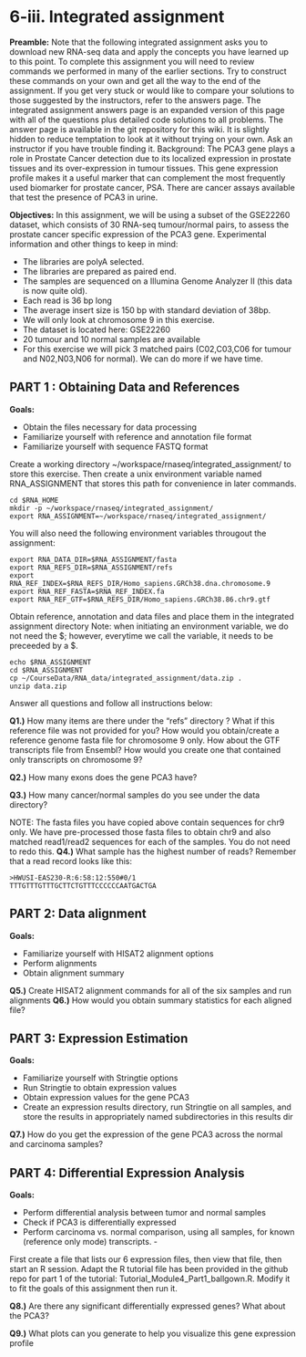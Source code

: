 
# 6-iii. Integrated assignment

**Preamble:** Note that the following integrated assignment asks you to download new RNA-seq data and apply the concepts you have learned up to this point. To complete this assignment you will need to review commands we performed in many of the earlier sections. Try to construct these commands on your own and get all the way to the end of the assignment. If you get very stuck or would like to compare your solutions to those suggested by the instructors, refer to the answers page. The integrated assignment answers page is an expanded version of this page with all of the questions plus detailed code solutions to all problems. The answer page is available in the git repository for this wiki. It is slightly hidden to reduce temptation to look at it without trying on your own. Ask an instructor if you have trouble finding it.
Background: The PCA3 gene plays a role in Prostate Cancer detection due to its localized expression in prostate tissues and its over-expression in tumour tissues. This gene expression profile makes it a useful marker that can complement the most frequently used biomarker for prostate cancer, PSA. There are cancer assays available that test the presence of PCA3 in urine. 

**Objectives:** In this assignment, we will be using a subset of the GSE22260 dataset, which consists of 30 RNA-seq tumour/normal pairs, to assess the prostate cancer specific expression of the PCA3 gene. 
Experimental information and other things to keep in mind:
- The libraries are polyA selected. 
- The libraries are prepared as paired end. 
- The samples are sequenced on a Illumina Genome Analyzer II (this data is now quite old). 
- Each read is 36 bp long 
- The average insert size is 150 bp with standard deviation of 38bp. 
- We will only look at chromosome 9 in this exercise. 
- The dataset is located here: GSE22260 
- 20 tumour and 10 normal samples are available 
- For this exercise we will pick 3 matched pairs (C02,C03,C06 for tumour and N02,N03,N06 for normal). We can do more if we have time. 

## PART 1 : Obtaining Data and References

**Goals:**
- Obtain the files necessary for data processing 
- Familiarize yourself with reference and annotation file format 
- Familiarize yourself with sequence FASTQ format 

Create a working directory ~/workspace/rnaseq/integrated_assignment/ to store this exercise. Then create a unix environment variable named RNA_ASSIGNMENT that stores this path for convenience in later commands.

```
cd $RNA_HOME
mkdir -p ~/workspace/rnaseq/integrated_assignment/
export RNA_ASSIGNMENT=~/workspace/rnaseq/integrated_assignment/
```

You will also need the following environment variables througout the assignment:

```
export RNA_DATA_DIR=$RNA_ASSIGNMENT/fasta
export RNA_REFS_DIR=$RNA_ASSIGNMENT/refs
export RNA_REF_INDEX=$RNA_REFS_DIR/Homo_sapiens.GRCh38.dna.chromosome.9
export RNA_REF_FASTA=$RNA_REF_INDEX.fa
export RNA_REF_GTF=$RNA_REFS_DIR/Homo_sapiens.GRCh38.86.chr9.gtf
```

Obtain reference, annotation and data files and place them in the integrated assignment directory
Note: when initiating an environment variable, we do not need the $; however, everytime we call the variable, it needs to be preceeded by a $.

```
echo $RNA_ASSIGNMENT
cd $RNA_ASSIGNMENT
cp ~/CourseData/RNA_data/integrated_assignment/data.zip .
unzip data.zip
```

Answer all questions and follow all instructions below:

**Q1.)** How many items are there under the “refs” directory ? 
What if this reference file was not provided for you? How would you obtain/create a reference genome fasta file for chromosome 9 only. How about the GTF transcripts file from Ensembl? How would you create one that contained only transcripts on chromosome 9?

**Q2.)** How many exons does the gene PCA3 have?

**Q3.)** How many cancer/normal samples do you see under the data directory?

NOTE: The fasta files you have copied above contain sequences for chr9 only. We have pre-processed those fasta files to obtain chr9 and also matched read1/read2 sequences for each of the samples. You do not need to redo this.
**Q4.)** What sample has the highest number of reads?
Remember that a read record looks like this:

```
>HWUSI-EAS230-R:6:58:12:550#0/1
TTTGTTTGTTTGCTTCTGTTTCCCCCCAATGACTGA
```
## PART 2: Data alignment

**Goals:**
- Familiarize yourself with HISAT2 alignment options 
- Perform alignments 
- Obtain alignment summary 

**Q5.)** Create HISAT2 alignment commands for all of the six samples and run alignments
**Q6.)** How would you obtain summary statistics for each aligned file?

## PART 3: Expression Estimation

**Goals:**
- Familiarize yourself with Stringtie options 
- Run Stringtie to obtain expression values 
- Obtain expression values for the gene PCA3 
- Create an expression results directory, run Stringtie on all samples, and store the results in appropriately named subdirectories in this results dir

**Q7.)** How do you get the expression of the gene PCA3 across the normal and carcinoma samples?

## PART 4: Differential Expression Analysis

**Goals:**
- Perform differential analysis between tumor and normal samples 
- Check if PCA3 is differentially expressed 
- Perform carcinoma vs. normal comparison, using all samples, for known (reference only mode) transcripts. - 

First create a file that lists our 6 expression files, then view that file, then start an R session. Adapt the  R tutorial file has been provided in the github repo for part 1 of the tutorial: Tutorial_Module4_Part1_ballgown.R. Modify it to fit the goals of this assignment then run it. 

**Q8.)** Are there any significant differentially expressed genes? What about the PCA3? 

**Q9.)** What plots can you generate to help you visualize this gene expression profile
